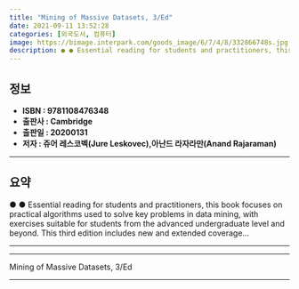 ```yaml
---
title: "Mining of Massive Datasets, 3/Ed"
date: 2021-09-11 13:52:28
categories: [외국도서, 컴퓨터]
image: https://bimage.interpark.com/goods_image/6/7/4/8/332866748s.jpg
description: ● ● Essential reading for students and practitioners, this book focuses on practical algorithms used to solve key problems in data mining, with exercises suit
---
```


## **정보**

- **ISBN : 9781108476348**
- **출판사 : Cambridge**
- **출판일 : 20200131**
- **저자 : 쥬어 레스코벡(Jure Leskovec),아난드 라자라만(Anand Rajaraman)**

------



## **요약**

●  ●  Essential reading for students and practitioners, this book focuses on practical algorithms used to solve key problems in data mining, with exercises suitable for students from the advanced undergraduate level and beyond. This third edition includes new and extended coverage... 

------



------


Mining of Massive Datasets, 3/Ed 

------


